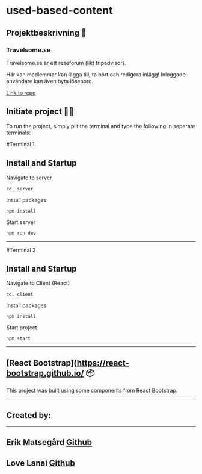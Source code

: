 # used-based-content

## Projektbeskrivning 📃

### Travelsome.se

Travelsome.se är ett reseforum (likt tripadvisor). 

Här kan medlemmar kan lägga till, ta bort och redigera inlägg! 
Inloggade användare kan även byta lösenord. 

[Link to repo](https://github.com/matsegard/used-based-content)

## Initiate project 👨‍💻

To run the project, simply plit the terminal and type the following in seperate terminals:

#Terminal 1

## Install and Startup
Navigate to server
```
cd. server
```
Install packages
```
npm install
```
Start server
```
npm run dev
```
---

#Terminal 2

## Install and Startup
Navigate to Client (React)
```
cd. client
```
Install packages
```
npm install
```
Start project
```
npm start
```
---




## [React Bootstrap](https://react-bootstrap.github.io/ 📦

This project was built using some components from React Bootstrap.


---

## Created by:

---

## Erik Matsegård [**Github**](https://github.com/matsegard)

## Love Lanai [**Github**](https://github.com/lovelanai)


